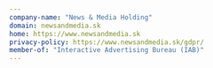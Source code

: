 ```yaml
---
company-name: "News & Media Holding"
domain: newsandmedia.sk
home: https://www.newsandmedia.sk
privacy-policy: https://www.newsandmedia.sk/gdpr/
member-of: "Interactive Advertising Bureau (IAB)"
---
```




